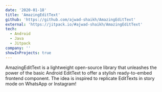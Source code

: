 ```yaml
---
date: '2020-01-18'
title: 'AmazingEditText'
github: 'https://github.com/ajwad-shaikh/AmazingEditText'
external: 'https://jitpack.io/#ajwad-shaikh/AmazingEditText'
tech:
  - Android
  - Java
  - Jitpack
company: ''
showInProjects: true
---
```


AmazingEditText is a lightweight open-source library that unleashes the power of the basic Android EditText to offer a stylish ready-to-embed frontend component. The idea is inspired to replicate EditTexts in story mode on WhatsApp or Instagram!
